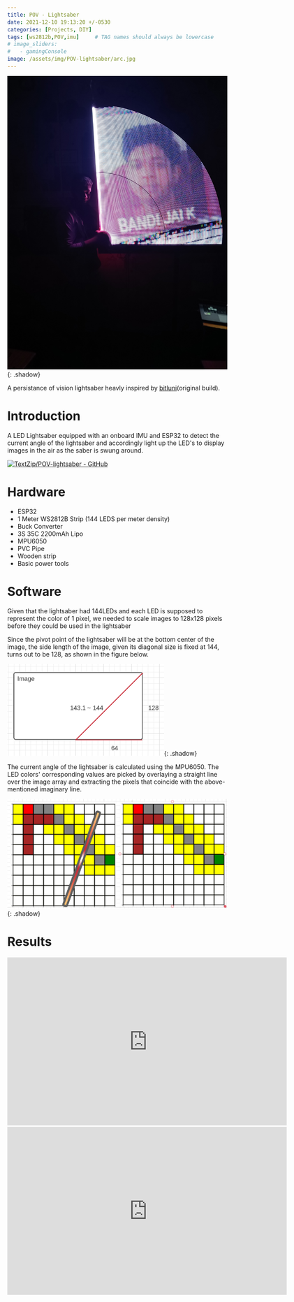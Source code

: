 ```yaml
---
title: POV - Lightsaber
date: 2021-12-10 19:13:20 +/-0530
categories: [Projects, DIY]
tags: [ws2812b,POV,imu]     # TAG names should always be lowercase
# image_sliders:
#   - gamingConsole
image: /assets/img/POV-lightsaber/arc.jpg
---
```

![Image1](/assets/img/POV-lightsaber/propic.jpg){: .shadow}

A persistance of vision lightsaber heavly inspired by [bitluni](https://www.electromaker.io/project/view/pov-light-saber)(original build). 


# Introduction
A LED Lightsaber equipped with an onboard IMU and ESP32 to detect the current angle of the lightsaber and accordingly light up the LED's to display images in the air as the saber is swung around.

[![TextZip/POV-lightsaber - GitHub](https://gh-card.dev/repos/TextZip/POV-lightsaber.svg)](https://github.com/TextZip/POV-lightsaber)
# Hardware
- ESP32
- 1 Meter WS2812B Strip (144 LEDS per meter density)
- Buck Converter
- 3S 35C 2200mAh Lipo
- MPU6050
- PVC Pipe
- Wooden strip
- Basic power tools  
# Software
Given that the lightsaber had 144LEDs and each LED is supposed to represent the color of 1 pixel, we needed to scale images to 128x128 pixels before they could be used in the lightsaber

Since the pivot point of the lightsaber will be at the bottom center of the image, the side length of the image, given its diagonal size is fixed at 144, turns out to be 128, as shown in the figure below.

![Image1](/assets/img/POV-lightsaber/image_size.png){: .shadow}

The current angle of the lightsaber is calculated using the MPU6050. The LED colors' corresponding values are picked by overlaying a straight line over the image array and extracting the pixels that coincide with the above-mentioned imaginary line. 

![Image1](/assets/img/POV-lightsaber/image_overlay.png){: .shadow}


# Results

<iframe width="640" height="385" src="https://youtube.com/embed/wkdZ0ptcQeU" frameborder="0" allowfullscreen></iframe>


<iframe width="640" height="385" src="https://youtube.com/embed/_GdPxGN2Kls" frameborder="0" allowfullscreen></iframe>


